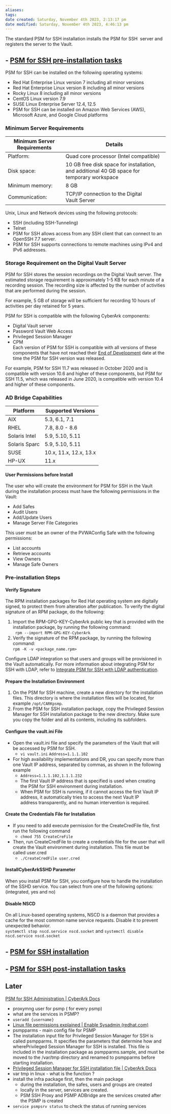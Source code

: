 ```yaml
---
aliases: 
tags: 
date created: Saturday, November 4th 2023, 2:13:17 pm
date modified: Saturday, November 4th 2023, 4:46:13 pm
---
```

The standard PSM for SSH installation installs the PSM for SSH  server and registers the server to the Vault.

## - [PSM for SSH pre-installation tasks](https://docs.cyberark.com/PAS/Latest/en/Content/PAS%20INST/Before-Installing-PSMP.htm)

PSM for SSH can be installed on the following operating systems:

- Red Hat Enterprise Linux version 7 including all minor versions
- Red Hat Enterprise Linux version 8 including all minor versions
- Rocky Linux 8 including all minor versions
- CentOS Linux version 7.9
- SUSE Linux Enterprise Server 12.4, 12.5
- PSM for SSH can be installed on Amazon Web Services (AWS), Microsoft Azure, and Google Cloud platforms

### Minimum Server Requirements

| Minimum Server Requirements  | Details  |
|---|---|
|Platform:|Quad core processor (Intel compatible)|
|Disk space:|10 GB free disk space for installation, and additional 40 GB space for temporary workspace|
|Minimum memory:|8 GB|
|Communication:|TCP/IP connection to the Digital Vault Server|

Unix, Linux and Network devices using the following protocols:

- SSH (including SSH-Tunneling)
- Telnet
- PSM for SSH allows access from any SSH client that can connect to an OpenSSH 7.7 server.
- PSM for SSH supports connections to remote machines using IPv4 and IPv6 addresses.

### Storage Requirement on the Digital Vault Server

PSM for SSH stores the session recordings on the Digital Vault server. The estimated storage requirement is approximately 1-5 KB for each minute of a recording session. The recording size is affected by the number of activities that are performed during the session.

For example, 5 GB of storage will be sufficient for recording 10 hours of activities per day retained for 5 years.

PSM for SSH is compatible with the following CyberArk components:

- Digital Vault server
- Password Vault Web Access
- Privileged Session Manager
- CPM  
Each version of PSM for SSH is compatible with all versions of these components that have not reached their [End of Development](https://docs.cyberark.com/Portal/Legal/en/Content/EndOfLifePolicy.htm#PrivilegedAccessSecurity) date at the time the PSM for SSH version was released.

For example, PSM for SSH 11.7 was released in October 2020 and is compatible with version 10.6 and higher of these components, but PSM for SSH 11.5, which was released in June 2020, is compatible with version 10.4 and higher of these components.

### AD Bridge Capabilities

|Platform|Supported Versions|
|---|---|
|AIX|5.3, 6.1, 7.1|
|RHEL|7.8, 8.0 - 8.6|
|Solaris Intel|5.9, 5.10, 5.11|
|Solaris Sparc|5.9, 5.10, 5.11|
|SUSE|10.x, 11.x, 12.x, 13.x|
|HP-UX|11.x|

#### User Permissions before Install

The user who will create the environment for PSM for SSH in the Vault during the installation process must have the following permissions in the Vault:

- Add Safes
- Audit Users
- Add/Update Users
- Manage Server File Categories

This user must be an owner of the PVWAConfig Safe with the following permissions:

- List accounts
- Retrieve accounts
- View Owners
- Manage Safe Owners

### Pre-installation Steps

#### Verify Signature

The RPM installation packages for Red Hat operating system are digitally signed, to protect them from alteration after publication. To verify the digital signature of an RPM package, do the following:

1. Import the RPM-GPG-KEY-CyberArk public key that is provided with the installation package, by running the following command:  
   ` rpm --import RPM-GPG-KEY-CyberArk`
2. Verify the signature of the RPM package, by running the following command:  
    `rpm -K -v <package_name.rpm>`  

Configure LDAP integration so that users and groups will be provisioned in the Vault automatically. For more information about integrating PSM for SSH with LDAP, refer to [Integrate PSM for SSH with LDAP authentication](https://docs.cyberark.com/PAS/Latest/en/Content/PAS%20INST/Following-Installation-of-PSMP.htm#_Ref407814956).

#### Prepare the Installation Environment

1. On the PSM for SSH machine, create a new directory for the installation files. This directory is where the installation files will be located, for example `/opt/CARKpsmp`.
2. From the PSM for SSH installation package, copy the Privileged Session Manager for SSH installation package to the new directory. Make sure you copy the folder and all its contents, including its subfolders.

#### Configure the vault.ini File

- Open the vault.ini file and specify the parameters of the Vault that will be accessed by PSM for SSH.
	- `vi vault.ini` `Address=1.1.1.102`
- For high availability implementations and DR, you can specify more than one Vault IP address, separated by commas, as shown in the following example
	- `Address=1.1.1.102,1.1.1.232`
	- The first Vault IP address that is specified is used when creating the PSM for SSH environment during installation.
	- When PSM for SSH is running, if it cannot access the first Vault IP address, it automatically tries to access the next Vault IP address transparently, and no human intervention is required.

#### Create the Credentials File for Installation

- If you need to add execute permission for the CreateCredFile file, first run the following command
	- `chmod 755 CreateCreFile`
- Then, run CreateCredFile to create a credentials file for the user that will create the Vault environment during installation. This file must be called user.cred
	- `./CreateCredFile user.cred`

#### **InstallCyberArkSSHD** Parameter

When you install PSM for SSH, you configure how to handle the installation of the SSHD service. You can select from one of the following options: (integrated, yes and no)

#### Disable NSCD

On all Linux-based operating systems, NSCD is a daemon that provides a cache for the most common name service requests. Disable it to prevent unexpected behavior.  
`systemctl stop nscd.service nscd.socket` and `systemctl disable nscd.service nscd.socket`

## - [PSM for SSH installation](https://docs.cyberark.com/PAS/Latest/en/Content/PAS%20INST/Installing-the-PSMP.htm)

## - [PSM for SSH post-installation tasks](https://docs.cyberark.com/PAS/Latest/en/Content/PAS%20INST/Following-Installation-of-PSMP.htm)

## Later

[PSM for SSH Administration | CyberArk Docs](https://docs.cyberark.com/PAS/Latest/en/Content/PASIMP/Administrating-the-PSMP.htm)  
- proxymng user for psmp ( for every psmp)
- what are the services in PSMP?
- `useradd {username}`
- [Linux file permissions explained | Enable Sysadmin (redhat.com)](https://www.redhat.com/sysadmin/linux-file-permissions-explained)
- psmpparms - main config file for PSMP
- The installation input file for Privileged Session Manager for SSH is called psmpparms. It specifies the parameters that determine how and wherePrivileged Session Manager for SSH is installed. This file is included in the installation package as psmpparms.sample, and must be moved to the /var/tmp directory and renamed to psmpparms before starting installation.
- [Privileged Session Manager for SSH installation file | CyberArk Docs](https://docs.cyberark.com/PAS/12.6/en/Content/PASREF/PSMP%20Installation%20File.htm)
- var tmp in linux - what is the function ?
- install the infra package first, then the main package
	- during the installation, the safes, users and groups are created
	- locally in the server, services are created.
	- PSM SSH Proxy and PSMP ADBridge are the services created after the PSMP is created
- `service psmpsrv status` to check the status of running services